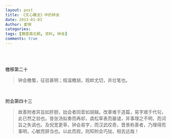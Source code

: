 ```yaml
---
layout: post
title: 《文心雕龙》中的钟会
date: 2013-01-03
Author: 愛唄
categories: 
tags: [魏晋南北朝, 资料, 钟会]
comments: true
--- 
```


<br>
<br>

檄移第二十

>钟会檄蜀，征验甚明；桓温檄胡，观衅尤切，并壮笔也。

<br>

附会第四十三

>故善附者异旨如肝胆，拙会者同音如胡越。改章难于造篇，易字艰于代句，此已然之验也。昔张汤拟奏而再却，虞松草表而屡谴，并事理之不明，而词旨之失调也。及倪宽更草，钟会易字，而汉武叹奇，晋景称善者，乃理得而事明，心敏而辞当也。以此而观，则知附会巧拙，相去远哉！

<br>
